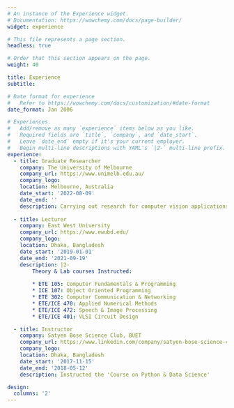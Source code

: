 ```yaml
---
# An instance of the Experience widget.
# Documentation: https://wowchemy.com/docs/page-builder/
widget: experience

# This file represents a page section.
headless: true

# Order that this section appears on the page.
weight: 40

title: Experience
subtitle:

# Date format for experience
#   Refer to https://wowchemy.com/docs/customization/#date-format
date_format: Jan 2006

# Experiences.
#   Add/remove as many `experience` items below as you like.
#   Required fields are `title`, `company`, and `date_start`.
#   Leave `date_end` empty if it's your current employer.
#   Begin multi-line descriptions with YAML's `|2-` multi-line prefix.
experience:
  - title: Graduate Researcher
    company: The University of Melbourne
    company_url: https://www.unimelb.edu.au/
    company_logo: 
    location: Melbourne, Australia
    date_start: '2022-08-09'
    date_end: ''
    description: Carrying out research for computer vision applications involving detection.
  
  - title: Lecturer
    company: East West University
    company_url: https://www.ewubd.edu/
    company_logo: 
    location: Dhaka, Bangladesh
    date_start: '2019-01-01'
    date_end: '2021-09-19'
    description: |2-
        Theory & Lab courses Instructed:
        
        * ETE 105: Computer Fundamentals & Programming
        * ICE 107: Object Oriented Programming
        * ETE 302: Computer Communication & Networking
        * ETE/ICE 470: Applied Numerical Methods
        * ETE/ICE 472: Speech & Image Processing
        * ETE/ICE 401: VLSI Circuit Design

  - title: Instructor
    company: Satyen Bose Science Club, BUET
    company_url: https://www.linkedin.com/company/satyen-bose-science-club-buet/
    company_logo: 
    location: Dhaka, Bangladesh
    date_start: '2017-11-15'
    date_end: '2018-05-12'
    description: Instructed the 'Course on Python & Data Science'

design:
  columns: '2'
---
```


